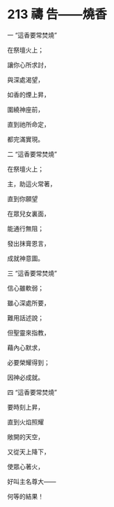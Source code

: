 # 213 禱 告——燒香

一 “這香要常焚燒”

在祭壇火上；

讓你心所求討，

與深處渴望，

如香的煙上昇，

圍繞神座前，

直到祂所命定，

都完滿實現。

二 “這香要常焚燒”

在祭壇火上；

主，助這火常著，

直到你願望

在眾兒女裏面，

能通行無阻；

發出抹膏恩言，

成就神意圖。

三 “這香要常焚燒”

信心雖軟弱；

雖心深處所要，

難用話述說；

但聖靈來指教，

藉內心默求，

必要榮耀得到；

因神必成就。

四 “這香要常焚燒”

要時刻上昇，

直到火焰照耀

敞開的天空，

又從天上降下，

使眾心著火，

好叫主名尊大——

何等的結果！


